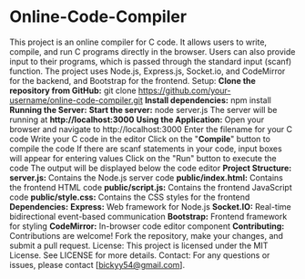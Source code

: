 # Online-Code-Compiler
This project is an online compiler for C code. It allows users to write, compile, and run C programs directly in the browser. Users can also provide input to their programs, which is passed through the standard input (scanf) function. The project uses Node.js, Express.js, Socket.io, and CodeMirror for the backend, and Bootstrap for the frontend.
Setup:
**Clone the repository from GitHub:** git clone https://github.com/your-username/online-code-compiler.git
**Install dependencies:** npm install
**Running the Server:**
**Start the server:** node server.js
The server will be running at **http://localhost:3000**
**Using the Application:**
Open your browser and navigate to http://localhost:3000
Enter the filename for your C code
Write your C code in the editor
Click on the "**Compile**" button to compile the code
If there are scanf statements in your code, input boxes will appear for entering values
Click on the "Run" button to execute the code
The output will be displayed below the code editor
**Project Structure:**
**server.js:** Contains the Node.js server code
**public/index.html:** Contains the frontend HTML code
**public/script.js:** Contains the frontend JavaScript code
**public/style.css:** Contains the CSS styles for the frontend
**Dependencies:**
**Express:** Web framework for Node.js
**Socket.IO:** Real-time bidirectional event-based communication
**Bootstrap:** Frontend framework for styling
**CodeMirror:** In-browser code editor component
**Contributing:**
Contributions are welcome! Fork the repository, make your changes, and submit a pull request.
License:
This project is licensed under the MIT License. See LICENSE for more details.
Contact:
For any questions or issues, please contact [bickyy54@gmail.com].
